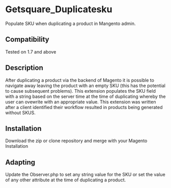 # Getsquare_Duplicatesku

Populate SKU when duplicating a product in Mangento admin.

## Compatibility

Tested on 1.7 and above

## Description

After duplicating a product via the backend of Magento it is possible to navigate away leaving the product with an empty SKU (this has the potential to cause subsequent problems). This extension populates the SKU field with a string based on the server time at the time of duplicating whereby the user can ovewrite with an appropriate value. This extension was written after a client identified their workflow resulted in products being generated without SKUS.

## Installation

Download the zip or clone repository and merge with your Magento Installation

## Adapting

Update the Observer.php to set any string value for the SKU or set the value of any other attribute at the time of duplicating a product.
